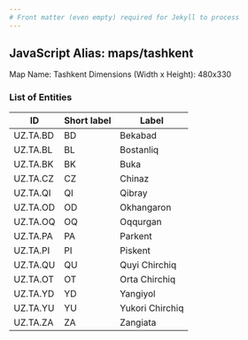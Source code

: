 ```yaml
---
# Front matter (even empty) required for Jekyll to process
---
```


## JavaScript Alias: maps/tashkent

Map Name: Tashkent
Dimensions (Width x Height): 480x330







### List of Entities

ID | Short label | Label
---|---|---|
UZ.TA.BD|BD|Bekabad
UZ.TA.BL|BL|Bostanliq
UZ.TA.BK|BK|Buka
UZ.TA.CZ|CZ|Chinaz
UZ.TA.QI|QI|Qibray
UZ.TA.OD|OD|Okhangaron
UZ.TA.OQ|OQ|Oqqurgan
UZ.TA.PA|PA|Parkent
UZ.TA.PI|PI|Piskent
UZ.TA.QU|QU|Quyi Chirchiq
UZ.TA.OT|OT|Orta Chirchiq
UZ.TA.YD|YD|Yangiyol
UZ.TA.YU|YU|Yukori Chirchiq
UZ.TA.ZA|ZA|Zangiata